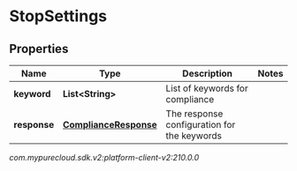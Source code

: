 # StopSettings


## Properties

| Name | Type | Description | Notes |
| ------------ | ------------- | ------------- | ------------- |
| **keyword** | **List&lt;String&gt;** | List of keywords for compliance |  |
| **response** | [**ComplianceResponse**](ComplianceResponse) | The response configuration for the keywords |  |




_com.mypurecloud.sdk.v2:platform-client-v2:210.0.0_
